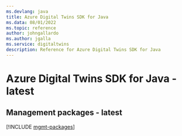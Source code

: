 ```yaml
---
ms.devlang: java
title: Azure Digital Twins SDK for Java
ms.data: 08/01/2022
ms.topic: reference
author: johngallardo
ms.author: jgalla
ms.service: digitaltwins
description: Reference for Azure Digital Twins SDK for Java
---
```

# Azure Digital Twins SDK for Java - latest

## Management packages - latest
[!INCLUDE [mgmt-packages](digital-twins-mgmt-index.md)]
